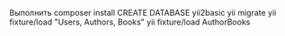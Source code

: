 Выполнить
composer install
CREATE DATABASE yii2basic
yii migrate
yii fixture/load "Users, Authors, Books"
yii fixture/load AuthorBooks